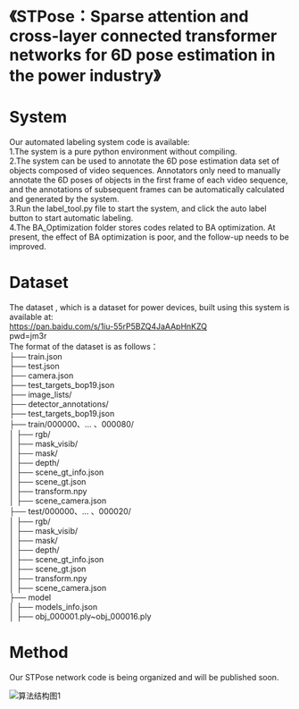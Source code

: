 # 《STPose：Sparse attention and cross-layer connected transformer networks for 6D pose estimation in the power industry》

# System
Our automated labeling system code is available:  
1.The system is a pure python environment without compiling.  
2.The system can be used to annotate the 6D pose estimation data set of objects composed of video sequences. Annotators only need to manually annotate the 6D poses of objects in the first frame of each video sequence, and the annotations of subsequent frames can be automatically calculated and generated by the system.  
3.Run the label_tool.py file to start the system, and click the auto label button to start automatic labeling.  
4.The BA_Optimization folder stores codes related to BA optimization. At present, the effect of BA optimization is poor, and the follow-up needs to be improved.  

 

# Dataset 

The dataset , which is a dataset for power devices, built using this system is available at:  
https://pan.baidu.com/s/1iu-55rP5BZQ4JaAApHnKZQ    
pwd=jm3r    
The format of the dataset is as follows：  
├── train.json  
├── test.json  
├── camera.json  
├── test_targets_bop19.json  
├── image_lists/  
├── detector_annotations/    
├── test_targets_bop19.json  
├── train/000000、... 、000080/    
│   ├── rgb/  
│   ├── mask_visib/  
│   ├── mask/  
│   ├── depth/  
│   ├── scene_gt_info.json  
│   ├── scene_gt.json  
│   ├── transform.npy  
│   ├── scene_camera.json  
├── test/000000、... 、000020/    
│   ├── rgb/  
│   ├── mask_visib/  
│   ├── mask/  
│   ├── depth/  
│   ├── scene_gt_info.json  
│   ├── scene_gt.json  
│   ├── transform.npy  
│   ├── scene_camera.json  
├── model  
│   ├── models_info.json  
│   ├── obj_000001.ply~obj_000016.ply  
# Method 
Our STPose network code is being organized and will be published soon. 

![算法结构图1](https://github.com/Agatha7k/AA6D/assets/104622737/dce0251f-85e1-4259-95d5-4e45f4bf4b31)

